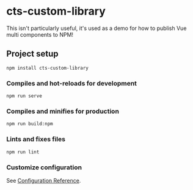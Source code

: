 # cts-custom-library
This isn't particularly useful, it's used as a demo for how to publish Vue multi components to NPM!

## Project setup
```
npm install cts-custom-library
```

### Compiles and hot-reloads for development
```
npm run serve
```

### Compiles and minifies for production
```
npm run build:npm
```

### Lints and fixes files
```
npm run lint
```

### Customize configuration
See [Configuration Reference](https://cli.vuejs.org/config/).
